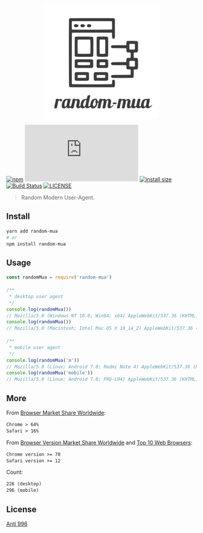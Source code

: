 <div align="center">
	<div>
		<img width="300" src="https://github.com/yahtnif/static/raw/master/logo/random-mua.svg?sanitize=true" alt="random-mua">
	</div>
</div>

[![npm](https://badgen.net/npm/v/random-mua)](https://www.npmjs.com/package/random-mua)
[![gzip size](https://img.badgesize.io/https://cdn.jsdelivr.net/npm/random-mua/dist/index.js?compression=gzip)](https://cdn.jsdelivr.net/npm/random-mua/dist/index.js)
[![install size](https://badgen.net/packagephobia/install/random-mua)](https://packagephobia.now.sh/result?p=random-mua)
[![Build Status](https://travis-ci.org/yahtnif/random-mua.svg?branch=master)](https://travis-ci.org/yahtnif/random-mua)
[![LICENSE](https://img.shields.io/badge/license-Anti%20996-blue.svg)](https://github.com/996icu/996.ICU/blob/master/LICENSE)

> Random Modern User-Agent.

## Install

```sh
yarn add random-mua
# or
npm install random-mua
```

## Usage

```js
const randomMua = require('random-mua')

/**
 * desktop user agent
 */
console.log(randomMua())
// Mozilla/5.0 (Windows NT 10.0; Win64; x64) AppleWebKit/537.36 (KHTML, like Gecko) Chrome/70.0.3538.110 Safari/537.36
console.log(randomMua())
// Mozilla/5.0 (Macintosh; Intel Mac OS X 10_14_2) AppleWebKit/537.36 (KHTML, like Gecko) Chrome/72.0.3622.0 Safari/537.36

/**
 * mobile user agent
 */
console.log(randomMua('m'))
// Mozilla/5.0 (Linux; Android 7.0; Redmi Note 4) AppleWebKit/537.36 (KHTML, like Gecko) Chrome/70.0.3538.80 Mobile Safari/537.36
console.log(randomMua('mobile'))
// Mozilla/5.0 (Linux; Android 7.0; FRD-L04) AppleWebKit/537.36 (KHTML, like Gecko) Chrome/70.0.3538.110 Mobile Safari/537.36
```

## More

From [Browser Market Share Worldwide](https://gs.statcounter.com/browser-market-share):

```markdown
Chrome > 64%
Safari > 16%
```

From [Browser Version Market Share Worldwide](https://gs.statcounter.com/browser-version-market-share) and [Top 10 Web Browsers](https://www.w3counter.com/globalstats.php):

```markdown
Chrome version >= 70
Safari version >= 12
```

Count:

```markdown
226 (desktop)
296 (mobile)
```

## License

[Anti 996](./LICENSE)
